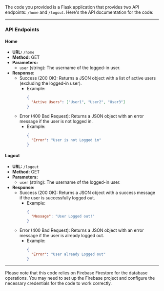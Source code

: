 The code you provided is a Flask application that provides two API endpoints: `/home` and `/logout`. Here's the API documentation for the code:

---

### API Endpoints

#### Home

- **URL:** `/home`
- **Method:** GET
- **Parameters:** 
  - `user` (string): The username of the logged-in user.
- **Response:**
  - Success (200 OK): Returns a JSON object with a list of active users (excluding the logged-in user).
    - Example:
      ```json
      {
        "Active Users": ["User1", "User2", "User3"]
      }
      ```
  - Error (400 Bad Request): Returns a JSON object with an error message if the user is not logged in.
    - Example:
      ```json
      {
        "Error": "User is not Logged in"
      }
      ```

#### Logout

- **URL:** `/logout`
- **Method:** GET
- **Parameters:** 
  - `user` (string): The username of the logged-in user.
- **Response:**
  - Success (200 OK): Returns a JSON object with a success message if the user is successfully logged out.
    - Example:
      ```json
      {
        "Message": "User Logged out!"
      }
      ```
  - Error (400 Bad Request): Returns a JSON object with an error message if the user is already logged out.
    - Example:
      ```json
      {
        "Error": "User already Logged out"
      }
      ```

---

Please note that this code relies on Firebase Firestore for the database operations. You may need to set up the Firebase project and configure the necessary credentials for the code to work correctly.
